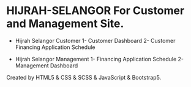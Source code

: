 # HIJRAH-SELANGOR For Customer and Management Site.

- Hijrah Selangor Customer
1- Customer Dashboard
2- Customer Financing Application Schedule

- Hijrah Selangor Management
1- Financing Application Schedule
2- Management Dashboard

Created by HTML5 & CSS & SCSS & JavaScript & Bootstrap5.
